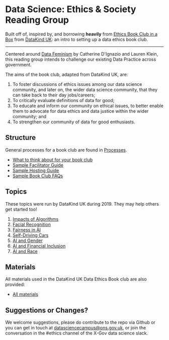 # Data Science: Ethics & Society Reading Group

Built off of, inspired by, and borrowing **heavily** from [Ethics Book Club in a
Box](https://github.com/DataKind-UK/data-ethics-book-club-in-a-box) from
[DataKind UK](https://datakind.org.uk/): an intro to setting up a data ethics book club.

---


Centered around [Data Feminism](https://data-feminism.mitpress.mit.edu/) by
Catherine D'Ignazio and Lauren Klein, this reading group intends to challenge
our existing Data Practice across government. 

The aims of the book club, adapted from DataKind UK, are:

1.  To foster discussions of ethics issues among our data science
    community, and later on, the wider data science community, that they
    can take back to their day jobs/careers;
2.  To critically evaluate definitions of data for good;
3.  To educate and inform our community on ethical issues, to better
    enable them to advocate for data ethics and data justice within the wider community; and
4.  To strengthen our community of data for good enthusiasts.

## Structure

General processes for a book club are found in [Processes](/Processes).

  - [What to think about for your book
    club](/Processes/What-you-need-for-your-book-club.md)
  - [Sample Facilitator Guide](/Processes/Sample-Facilitator-Guide.md)
  - [Sample Hosting Guide](/Processes/Sample-Hosting-Guide.md)
  - [Sample Book Club FAQs](/Processes/Sample-Book-Club-FAQs.md)

## Topics

These topics were run by DataKind UK during 2019. They may help others
get started too\!

1.  [Impacts of
    Algorithms](/Topics%20and%20Materials/1.-Impacts-of-Algorithms.md)
2.  [Facial
    Recognition](/Topics%20and%20Materials/2.-Facial-Recognition.md)
3.  [Fairness in AI](/Topics%20and%20Materials/3.-Fairness-in-AI.md)
4.  [Self-Driving
    Cars](/Topics%20and%20Materials/4.-Self-driving-Cars.md)
5.  [AI and Gender](/Topics%20and%20Materials/5.-AI-and-Gender.md)
6.  [AI and Financial
    Inclusion](/Topics%20and%20Materials/6.-AI-and-Financial-Inclusion.md)
7.  [AI and Race](/Topics%20and%20Materials/7.-AI-and-Race.md)

## Materials

All materials used in the DataKind UK Data Ethics Book club are also
provided:

  - [All
    materials](/Topics%20and%20Materials/All-Reading-Materials---2019.md)

## Suggestions or Changes?

We welcome suggestions, please do contribute to the repo via Github or you can
get in touch at
[datasciencecampus@ons.gov.uk](mailto:datasciencecampus@ons.gov.uk), or join the
conversation in the #ethics channel of the X-Gov data science slack.


